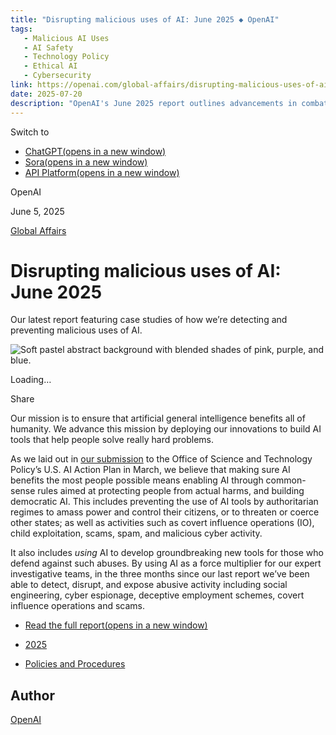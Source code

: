 ```yaml
---
title: "Disrupting malicious uses of AI: June 2025 ◆ OpenAI"
tags:
   - Malicious AI Uses
   - AI Safety
   - Technology Policy
   - Ethical AI
   - Cybersecurity
link: https://openai.com/global-affairs/disrupting-malicious-uses-of-ai-june-2025/
date: 2025-07-20
description: "OpenAI's June 2025 report outlines advancements in combating malicious AI applications. Key initiatives include developing AI tools that detect and disrupt activities such as social engineering, cyber espionage, and covert influence operations. The report emphasizes the importance of establishing protective regulations against authoritarian misuse and leveraging AI to enhance investigative capabilities in cybersecurity. This proactive approach aims to ensure AI contributes positively by mitigating real-world threats and promoting democratic values. For further insights, refer to the full report [here](https://cdn.openai.com/threat-intelligence-reports/5f73af09-a3a3-4a55-992e-069237681620/disrupting-malicious-uses-of-ai-june-2025.pdf)."
---
```


Switch to

- [ChatGPT(opens in a new window)](https://chatgpt.com/?openaicom-did=df0fcc59-526d-4aaa-84af-b57191050945&openaicom_referred=true)
- [Sora(opens in a new window)](https://sora.com/)
- [API Platform(opens in a new window)](https://platform.openai.com/)

OpenAI

June 5, 2025

[Global Affairs](https://openai.com/news/global-affairs/)

# Disrupting malicious uses of AI: June 2025

Our latest report featuring case studies of how we’re detecting and preventing malicious uses of AI.

![Soft pastel abstract background with blended shades of pink, purple, and blue.](https://images.ctfassets.net/kftzwdyauwt9/2oBsxrIQx8AyX80a0AFuDX/4646c7c929b849fdac9d40903628668b/Wallpaper.png?w=3840&q=90&fm=webp)

Loading…

Share

Our mission is to ensure that artificial general intelligence benefits all of humanity. We advance this mission by deploying our innovations to build AI tools that help people solve really hard problems.

As we laid out in [our submission⁠](https://openai.com/global-affairs/openai-proposals-for-the-us-ai-action-plan/) to the Office of Science and Technology Policy’s U.S. AI Action Plan in March, we believe that making sure AI benefits the most people possible means enabling AI through common-sense rules aimed at protecting people from actual harms, and building democratic AI. This includes preventing the use of AI tools by authoritarian regimes to amass power and control their citizens, or to threaten or coerce other states; as well as activities such as covert influence operations (IO), child exploitation, scams, spam, and malicious cyber activity.

It also includes _using_ AI to develop groundbreaking new tools for those who defend against such abuses. By using AI as a force multiplier for our expert investigative teams, in the three months since our last report we’ve been able to detect, disrupt, and expose abusive activity including social engineering, cyber espionage, deceptive employment schemes, covert influence operations and scams.

- [Read the full report(opens in a new window)](https://cdn.openai.com/threat-intelligence-reports/5f73af09-a3a3-4a55-992e-069237681620/disrupting-malicious-uses-of-ai-june-2025.pdf)

- [2025](https://openai.com/news/?tags=2025)
- [Policies and Procedures](https://openai.com/news/?tags=policies-procedures)

## Author

[OpenAI](https://openai.com/news/?author=openai#results)
